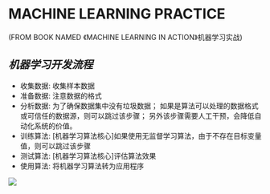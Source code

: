 
# MACHINE LEARNING PRACTICE


(FROM BOOK NAMED 《MACHINE LEARNING IN ACTION》机器学习实战)

*机器学习开发流程*
---
* 收集数据: 收集样本数据
* 准备数据: 注意数据的格式
* 分析数据: 为了确保数据集中没有垃圾数据；
           如果是算法可以处理的数据格式或可信任的数据源，则可以跳过该步骤；
          另外该步骤需要人工干预，会降低自动化系统的价值。
* 训练算法: [机器学习算法核心]如果使用无监督学习算法，由于不存在目标变量值，则可以跳过该步骤
* 测试算法: [机器学习算法核心]评估算法效果
* 使用算法: 将机器学习算法转为应用程序
 
 
 ![](https://github.com/ReOneK/Machine-Learning-Practice/blob/master/res/2.png)
